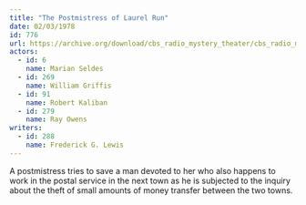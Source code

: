 ```yaml
---
title: "The Postmistress of Laurel Run"
date: 02/03/1978
id: 776
url: https://archive.org/download/cbs_radio_mystery_theater/cbs_radio_mystery_theater-0751-0800.zip/cbs_radio_mystery_theater-0751-0800%2Fcbsrmt_0776_the_postmistress_of_laurel_run.mp3
actors:  
  - id: 6
    name: Marian Seldes  
  - id: 269
    name: William Griffis  
  - id: 91
    name: Robert Kaliban  
  - id: 279
    name: Ray Owens
writers:  
  - id: 288
    name: Frederick G. Lewis
---
```

A postmistress tries to save a man devoted to her who also happens to work in the postal service in the next town as he is subjected to the inquiry about the theft of small amounts of money transfer between the two towns.